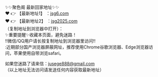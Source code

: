 ✨✨聚色阁 最新回家地址✨✨  
❤️ 👉 【最新地址1】 ：[jsg6.com](https://jsg6.com)   
❤️ 👉 【最新地址2】 ：[jsg2025.com](https://jsg2025.com)   
（复制地址到浏览器中打开）：  
✨重要提醒✨收藏本页面，避免迷路！  
‼️微信/QQ用户请长按复制地址到浏览器里访问‼  
:近期部分国产浏览器屏蔽网址，推荐使用Chrome谷歌浏览器、Edge浏览器访问，苹果使用自带浏览safari。  

如果您迷路了请来信：jusege888@gmail.com  
（以上地址无法访问请发送任何内容获取最新地址）  
